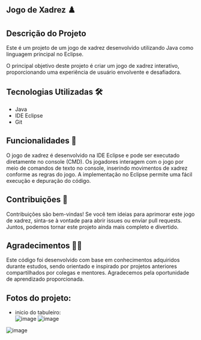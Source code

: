 ## Jogo de Xadrez ♟️



## Descrição do Projeto
Este é um projeto de um jogo de xadrez desenvolvido utilizando Java como linguagem principal no Eclipse.

O principal objetivo deste projeto é criar um jogo de xadrez interativo, proporcionando uma experiência de usuário envolvente e desafiadora.

## Tecnologias Utilizadas 🛠️ 
- Java <br> 
- IDE Eclipse
- Git


## Funcionalidades 🎯
O jogo de xadrez é desenvolvido na IDE Eclipse e pode ser executado diretamente no console (CMD). Os jogadores interagem com o jogo por meio de comandos de texto no console, inserindo movimentos de xadrez conforme as regras do jogo. A implementação no Eclipse permite uma fácil execução e depuração do código.

## Contribuições 🎈
Contribuições são bem-vindas! Se você tem ideias para aprimorar este jogo de xadrez, sinta-se à vontade para abrir issues ou enviar pull requests. Juntos, podemos tornar este projeto ainda mais completo e divertido.

## Agradecimentos 🙌🙌
Este código foi desenvolvido com base em conhecimentos adquiridos durante estudos, sendo orientado e inspirado por projetos anteriores compartilhados por colegas e mentores. Agradecemos pela oportunidade de aprendizado proporcionada.

## Fotos do projeto:

- inicio do tabuleiro: <br> 
  ![image](https://github.com/Hkaua/Sistema-xadrez-java/assets/115200562/a2247704-3282-4f38-8be3-ed460d097ea1)
  ![image](https://github.com/Hkaua/Sistema-xadrez-java/assets/115200562/fc0f8f1f-23bc-47e6-9be9-71693f0ba44c)

![image](https://github.com/Hkaua/Sistema-xadrez-java/assets/115200562/c7d8714d-e321-4035-9683-bd96c8e6b8e1)



